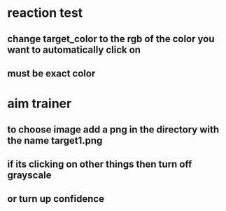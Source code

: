 # reaction test

## change target_color to the rgb of the color you want to automatically click on

## must be exact color


# aim trainer

## to choose image add a png in the directory with the name target1.png

## if its clicking on other things then turn off grayscale
## or turn up confidence

